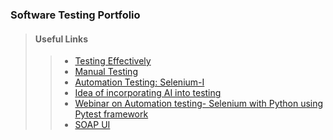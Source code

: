 ### Software Testing Portfolio

> #### Useful Links
>>* [Testing Effectively](https://reqtest.com/testing-blog/advanced-software-testing-techniques/)
>>* [Manual Testing](https://www.techbeamers.com/manual-testing-interview-questions-experienced-qa/)
>>* [Automation Testing: Selenium-I](https://devqa.io/selenium-tutorial/)
>>* [Idea of incorporating AI into testing](https://medium.com/hackernoon/why-ai-ml-will-shake-software-testing-up-in-2019-b3f86a30bcfa)
>>* [Webinar on Automation testing- Selenium with Python using Pytest framework](https://www.youtube.com/watch?v=CKTIkGxCNXU)
>>* [SOAP UI](https://www.guru99.com/webservice-testing-beginner-guide.html)
